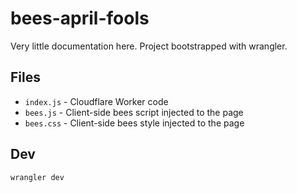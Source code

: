 # bees-april-fools

Very little documentation here. Project bootstrapped with wrangler.

## Files
- `index.js` - Cloudflare Worker code
- `bees.js` - Client-side bees script injected to the page
- `bees.css` - Client-side bees style injected to the page

## Dev
`wrangler dev`